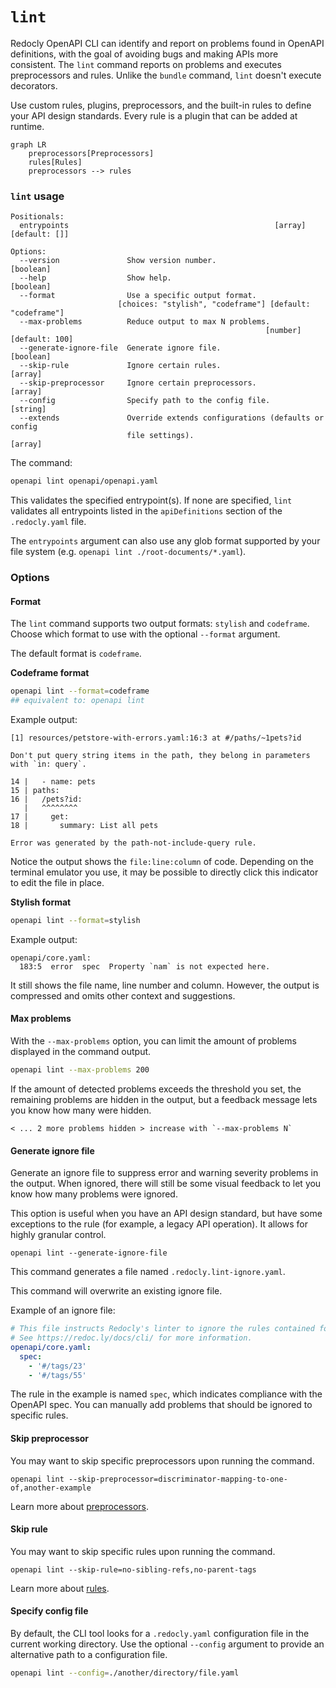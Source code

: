 # `lint`

Redocly OpenAPI CLI can identify and report on problems found in OpenAPI definitions, with the goal of avoiding bugs and making APIs more consistent. The `lint` command reports on problems and executes preprocessors and rules. Unlike the `bundle` command, `lint` doesn't execute decorators.

Use custom rules, plugins, preprocessors, and the built-in rules to define your API design standards. Every rule is a plugin that can be added at runtime.


```mermaid
graph LR
    preprocessors[Preprocessors]
    rules[Rules]
    preprocessors --> rules
```


### `lint` usage


```shell
Positionals:
  entrypoints                                              [array] [default: []]

Options:
  --version               Show version number.                         [boolean]
  --help                  Show help.                                   [boolean]
  --format                Use a specific output format.
                        [choices: "stylish", "codeframe"] [default: "codeframe"]
  --max-problems          Reduce output to max N problems.
                                                         [number] [default: 100]
  --generate-ignore-file  Generate ignore file.                        [boolean]
  --skip-rule             Ignore certain rules.                          [array]
  --skip-preprocessor     Ignore certain preprocessors.                  [array]
  --config                Specify path to the config file.              [string]
  --extends               Override extends configurations (defaults or config
                          file settings).                                [array]
```


The command:


```bash
openapi lint openapi/openapi.yaml
```


This validates the specified entrypoint(s). If none are specified, `lint` validates all entrypoints listed in the `apiDefinitions` section of the `.redocly.yaml` file.

The `entrypoints` argument can also use any glob format supported by your file system (e.g. `openapi lint ./root-documents/*.yaml`).


### Options


#### Format

The `lint` command supports two output formats: `stylish` and `codeframe`. Choose which format to use with the optional `--format` argument.

The default format is `codeframe`.


**Codeframe format**


```bash
openapi lint --format=codeframe
## equivalent to: openapi lint
```


Example output:


```shell
[1] resources/petstore-with-errors.yaml:16:3 at #/paths/~1pets?id

Don't put query string items in the path, they belong in parameters with `in: query`.

14 |   - name: pets
15 | paths:
16 |   /pets?id:
   |   ^^^^^^^^
17 |     get:
18 |       summary: List all pets

Error was generated by the path-not-include-query rule.
```


Notice the output shows the `file:line:column` of code. Depending on the terminal emulator you use, it may be possible to directly click this indicator to edit the file in place.


**Stylish format**


```bash
openapi lint --format=stylish
```


Example output:


```shell
openapi/core.yaml:
  183:5  error  spec  Property `nam` is not expected here.
```


It still shows the file name, line number and column. However, the output is compressed and omits other context and suggestions.


#### Max problems

With the `--max-problems` option, you can limit the amount of problems displayed in the command output.


```bash
openapi lint --max-problems 200
```


If the amount of detected problems exceeds the threshold you set, the remaining problems are hidden in the output, but a feedback message lets you know how many were hidden.


```shell
< ... 2 more problems hidden > increase with `--max-problems N`
```


#### Generate ignore file

Generate an ignore file to suppress error and warning severity problems in the output. When ignored, there will still be some visual feedback to let you know how many problems were ignored.

This option is useful when you have an API design standard, but have some exceptions to the rule (for example, a legacy API operation). It allows for highly granular control.


```shell
openapi lint --generate-ignore-file
```


This command generates a file named `.redocly.lint-ignore.yaml`.


<div class="warning">
This command will overwrite an existing ignore file.
</div>


Example of an ignore file:


```yaml
# This file instructs Redocly's linter to ignore the rules contained for specific parts of your API.
# See https://redoc.ly/docs/cli/ for more information.
openapi/core.yaml:
  spec:
    - '#/tags/23'
    - '#/tags/55'
```


The rule in the example is named `spec`, which indicates compliance with the OpenAPI spec. You can manually add problems that should be ignored to specific rules.


#### Skip preprocessor

You may want to skip specific preprocessors upon running the command.


```shell
openapi lint --skip-preprocessor=discriminator-mapping-to-one-of,another-example
```


Learn more about [preprocessors]().


#### Skip rule

You may want to skip specific rules upon running the command.


```shell
openapi lint --skip-rule=no-sibling-refs,no-parent-tags
```


Learn more about [rules]().


#### Specify config file

By default, the CLI tool looks for a `.redocly.yaml` configuration file in the current working directory. Use the optional `--config` argument to provide an alternative path to a configuration file.


```bash
openapi lint --config=./another/directory/file.yaml
```
